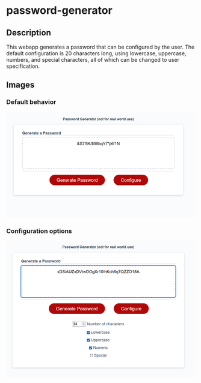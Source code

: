 # password-generator

## Description

This webapp generates a password that can be configured by the user. The default configuration is 20 characters long, using lowercase, uppercase, numbers, and special characters, all of which can be changed to user specification.

## Images

### Default behavior

![default behavior](assets/images/default-behavior.png)

### Configuration options

![configuration options](assets/images/config-options.png)
